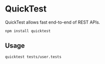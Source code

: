 # QuickTest

QuickTest allows fast end-to-end of REST APIs.

```
npm install quicktest
```

## Usage

```
quicktest tests/user.tests
```
